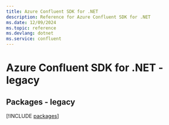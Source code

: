 ```yaml
---
title: Azure Confluent SDK for .NET
description: Reference for Azure Confluent SDK for .NET
ms.date: 12/09/2024
ms.topic: reference
ms.devlang: dotnet
ms.service: confluent
---
```

# Azure Confluent SDK for .NET - legacy
## Packages - legacy
[!INCLUDE [packages](confluent-index.md)]